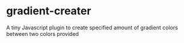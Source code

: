 # gradient-creater
A tiny Javascript plugin to create specified amount of gradient colors between two colors provided
